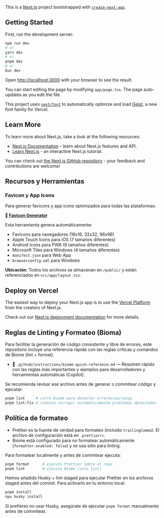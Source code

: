 This is a [Next.js](https://nextjs.org) project bootstrapped with [`create-next-app`](https://nextjs.org/docs/app/api-reference/cli/create-next-app).

## Getting Started

First, run the development server:

```bash
npm run dev
# or
yarn dev
# or
pnpm dev
# or
bun dev
```

Open [http://localhost:3000](http://localhost:3000) with your browser to see the result.

You can start editing the page by modifying `app/page.tsx`. The page auto-updates as you edit the file.

This project uses [`next/font`](https://nextjs.org/docs/app/building-your-application/optimizing/fonts) to automatically optimize and load [Geist](https://vercel.com/font), a new font family for Vercel.

## Learn More

To learn more about Next.js, take a look at the following resources:

- [Next.js Documentation](https://nextjs.org/docs) - learn about Next.js features and API.
- [Learn Next.js](https://nextjs.org/learn) - an interactive Next.js tutorial.

You can check out [the Next.js GitHub repository](https://github.com/vercel/next.js) - your feedback and contributions are welcome!

## Recursos y Herramientas

### Favicon y App Icons

Para generar favicons y app icons optimizados para todas las plataformas:

**🔗 [Favicon Generator](https://www.favicon-generator.org/)**

Esta herramienta genera automáticamente:

- Favicons para navegadores (16x16, 32x32, 96x96)
- Apple Touch Icons para iOS (7 tamaños diferentes)
- Android Icons para PWA (6 tamaños diferentes)
- Microsoft Tiles para Windows (4 tamaños diferentes)
- `manifest.json` para Web App
- `browserconfig.xml` para Windows

**Ubicación**: Todos los archivos se almacenan en `/public/` y están referenciados en `src/app/layout.tsx`.

## Deploy on Vercel

The easiest way to deploy your Next.js app is to use the [Vercel Platform](https://vercel.com/new?utm_medium=default-template&filter=next.js&utm_source=create-next-app&utm_campaign=create-next-app-readme) from the creators of Next.js.

Check out our [Next.js deployment documentation](https://nextjs.org/docs/app/building-your-application/deploying) for more details.

## Reglas de Linting y Formateo (Bioma)

Para facilitar la generación de código consistente y libre de errores, este repositorio incluye una referencia rápida con las reglas críticas y comandos de Biome (lint + format).

- 📘 `.github/instructions/biome-quick-reference.md` — Resumen rápido con las reglas más importantes y ejemplos para desarrolladores y herramientas automáticas (Copilot).

Se recomienda revisar ese archivo antes de generar o commitear código y ejecutar:

```bash
pnpm lint     # corre Biome para detectar errores/warnings
pnpm lint:fix # intenta corregir automáticamente problemas detectados
```

## Política de formateo

- Prettier es la fuente de verdad para formateo (incluido `trailingComma`). El archivo de configuración está en `.prettierrc`.
- Biome está configurado para _no_ formatear automáticamente (`formatter.enabled: false`) y se usa sólo para linting.

Para formatear localmente y antes de commitear ejecuta:

```bash
pnpm format      # ejecuta Prettier sobre el repo
pnpm lint        # ejecuta Biome (solo lint)
```

Hemos añadido Husky + lint-staged para ejecutar Prettier en los archivos staged antes del commit. Para activarlo en tu entorno local:

```bash
pnpm install
npx husky install
```

Si prefieres no usar Husky, asegúrate de ejecutar `pnpm format` manualmente antes de commitear.
